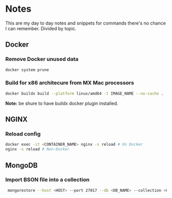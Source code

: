 # Notes

This are my day to day notes and snippets for commands there's no chance I can remember. Divided by topic.

## Docker

### Remove Docker unused data

```bash
docker system prune
```

### Build for x86 architecure from MX Mac processors

```bash
docker buildx build --platform linux/amd64 -t IMAGE_NAME --no-cache .
```

**Note:** be shure to have buildx docker plugin installed.

## NGINX

### Reload config

```bash
docker exec -it <CONTAINER_NAME> nginx -s reload # On Docker
nginx -s reload # Non-Docker
```

## MongoDB

### Import BSON file into a collection

```bash
 mongorestore --host <HOST> --port 27017 --db <DB_NAME> --collection <COLLECTION_NAME> --username <USERNAME> --password <PASSWORD> --authenticationDatabase admin <PATH_TO_BSON_FILE>
```

